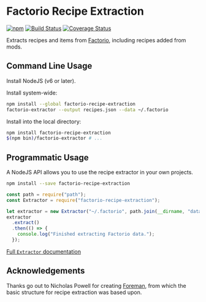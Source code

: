 # Factorio Recipe Extraction

[![npm](https://img.shields.io/npm/v/factorio-recipe-extraction.svg)](https://www.npmjs.com/package/factorio-recipe-extraction)
[![Build Status](https://travis-ci.org/CodeLenny/factorio-recipe-extraction.svg?branch=master)](https://travis-ci.org/CodeLenny/factorio-recipe-extraction)
[![Coverage Status](https://coveralls.io/repos/github/CodeLenny/factorio-recipe-extraction/badge.svg?branch=master)](https://coveralls.io/github/CodeLenny/factorio-recipe-extraction?branch=master)

Extracts recipes and items from [Factorio][], including recipes added from mods.

## Command Line Usage

Install NodeJS (v6 or later).

Install system-wide:
```bash
npm install --global factorio-recipe-extraction
factorio-extractor --output recipes.json --data ~/.factorio
```

Install into the local directory:
```bash
npm install factorio-recipe-extraction
$(npm bin)/factorio-extractor # ...
```

## Programmatic Usage

A NodeJS API allows you to use the recipe extractor in your own projects.

```bash
npm install --save factorio-recipe-extraction
```

```js
const path = require("path");
const Extractor = require("factorio-recipe-extraction");

let extractor = new Extractor("~/.factorio", path.join(__dirname, "data-output.json"));
extractor
  .extract()
  .then(() => {
    console.log("Finished extracting Factorio data.");
  });
```

[Full `Extractor` documentation][api-Extractor]

## Acknowledgements

Thanks go out to Nicholas Powell for creating [Foreman][foreman], from which the basic structure for recipe extraction
was based upon.

[Factorio]: https://www.factorio.com/
[api-Extractor]: https://codelenny.github.io/factorio-recipe-extraction/Extractor.html
[foreman]: https://bitbucket.org/Nicksaurus/foreman/
